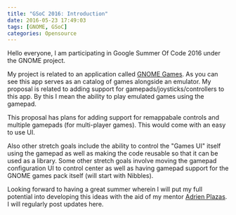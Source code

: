 ```yaml
---
title: "GSoC 2016: Introduction"
date: 2016-05-23 17:49:03
tags: [GNOME, GSoC]
categories: Opensource
---
```


Hello everyone, I am participating in Google Summer Of Code 2016 under the GNOME project.

My project is related to an application called [GNOME Games](https://wiki.gnome.org/Apps/Games/). As you can see this app serves as an catalog of games alongside an emulator. My proposal is related to adding support for gamepads/joysticks/controllers to this app. By this I mean the ability to play emulated games using the gamepad.

<!--more-->

This proposal has plans for adding support for remappabale controls and multiple gamepads (for multi-player games). This would come with an easy to use UI.

Also other stretch goals include the ability to control the "Games UI" itself using the gamepad as well as making the code reusable so that it can be used as a library. Some other stretch goals involve moving the gamepad configuration UI to control center as well as having gamepad support for the GNOME games pack itself (will start with Nibbles).

Looking forward to having a great summer wherein I will put my full potential into developing this ideas with the aid of my mentor [Adrien Plazas](https://wiki.gnome.org/AdrienPlazas). I will regularly post updates here.
